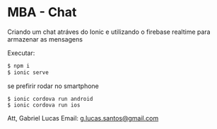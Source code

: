 # MBA - Chat

Criando um chat atráves do Ionic e utilizando o firebase realtime para armazenar as mensagens 

Executar:
```sh
$ npm i
$ ionic serve
```
se prefirir rodar no smartphone
```
$ ionic cordova run android
$ ionic cordova run ios
```

Att, Gabriel Lucas
Email: g.lucas.santos@gmail.com
